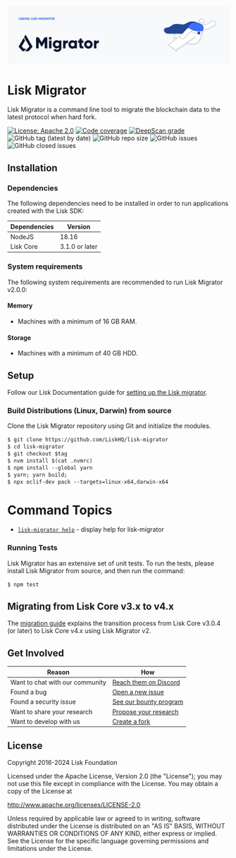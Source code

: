![Logo](./docs/assets/banner_migrator.png)

# Lisk Migrator

Lisk Migrator is a command line tool to migrate the blockchain data to the latest protocol when hard fork.

[![License: Apache 2.0](https://img.shields.io/badge/License-Apache%202.0-blue.svg)](http://www.apache.org/licenses/LICENSE-2.0)
[![Code coverage](https://codecov.io/gh/LiskHQ/lisk-migrator/branch/main/graph/badge.svg?token=ICP600XKH1)](https://codecov.io/gh/LiskHQ/lisk-migrator)
[![DeepScan grade](https://deepscan.io/api/teams/6759/projects/24469/branches/755683/badge/grade.svg)](https://deepscan.io/dashboard#view=project&tid=6759&pid=24469&bid=755683)
![GitHub tag (latest by date)](https://img.shields.io/github/v/tag/liskHQ/lisk-migrator)
![GitHub repo size](https://img.shields.io/github/repo-size/liskhq/lisk-migrator)
![GitHub issues](https://img.shields.io/github/issues-raw/liskhq/lisk-migrator)
![GitHub closed issues](https://img.shields.io/github/issues-closed-raw/liskhq/lisk-migrator)

## Installation

### Dependencies

The following dependencies need to be installed in order to run applications created with the Lisk SDK:

| Dependencies | Version        |
| ------------ | -------------- |
| NodeJS       | 18.16          |
| Lisk Core    | 3.1.0 or later |

### System requirements

The following system requirements are recommended to run Lisk Migrator v2.0.0:

#### Memory

- Machines with a minimum of 16 GB RAM.

#### Storage

- Machines with a minimum of 40 GB HDD.

## Setup

Follow our Lisk Documentation guide for [setting up the Lisk migrator](https://lisk.com/documentation/lisk-core/management/migration.html#setting-up-the-lisk-migrator).

### Build Distributions (Linux, Darwin) from source

Clone the Lisk Migrator repository using Git and initialize the modules.

<!-- build -->

```sh-session
$ git clone https://github.com/LiskHQ/lisk-migrator
$ cd lisk-migrator
$ git checkout $tag
$ nvm install $(cat .nvmrc)
$ npm install --global yarn
$ yarn; yarn build;
$ npx oclif-dev pack --targets=linux-x64,darwin-x64
```

<!-- buildstop -->

<!-- commands -->

# Command Topics

- [`lisk-migrator help`](docs/commands/help.md) - display help for lisk-migrator

<!-- commandsstop -->

### Running Tests

Lisk Migrator has an extensive set of unit tests. To run the tests, please install Lisk Migrator from source, and then run the command:

```sh
$ npm test
```

## Migrating from Lisk Core v3.x to v4.x

The [migration guide](./docs/migration.md) explains the transition process from Lisk Core v3.0.4 (or later) to Lisk Core v4.x using Lisk Migrator v2.

## Get Involved

| Reason                          | How                                                                                            |
| ------------------------------- | ---------------------------------------------------------------------------------------------- |
| Want to chat with our community | [Reach them on Discord](https://discord.gg/lisk)                                               |
| Found a bug                     | [Open a new issue](https://github.com/LiskHQ/lisk/issues/new)                                  |
| Found a security issue          | [See our bounty program](https://blog.lisk.io/announcing-lisk-bug-bounty-program-5895bdd46ed4) |
| Want to share your research     | [Propose your research](https://research.lisk.io)                                              |
| Want to develop with us         | [Create a fork](https://github.com/LiskHQ/lisk/fork)                                           |

## License

Copyright 2016-2024 Lisk Foundation

Licensed under the Apache License, Version 2.0 (the "License");
you may not use this file except in compliance with the License.
You may obtain a copy of the License at

http://www.apache.org/licenses/LICENSE-2.0

Unless required by applicable law or agreed to in writing, software
distributed under the License is distributed on an "AS IS" BASIS,
WITHOUT WARRANTIES OR CONDITIONS OF ANY KIND, either express or implied.
See the License for the specific language governing permissions and
limitations under the License.
